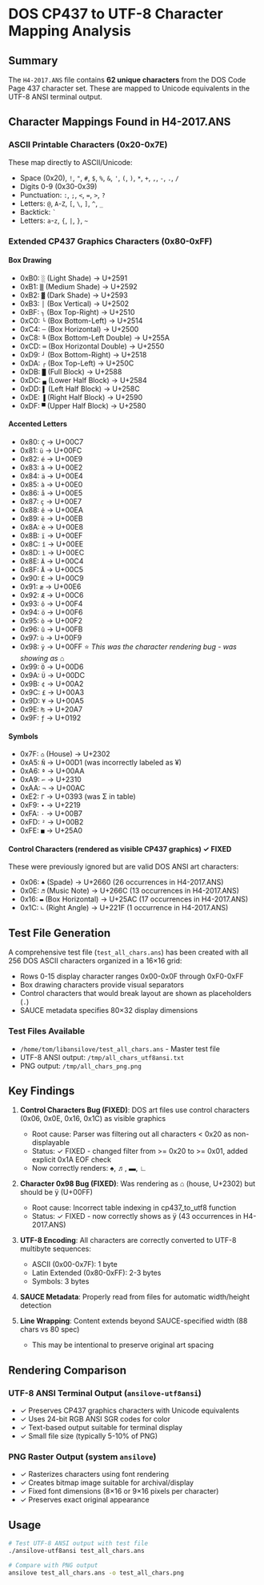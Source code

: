 # DOS CP437 to UTF-8 Character Mapping Analysis

## Summary

The `H4-2017.ANS` file contains **62 unique characters** from the DOS Code Page 437 character set. These are mapped to Unicode equivalents in the UTF-8 ANSI terminal output.

## Character Mappings Found in H4-2017.ANS

### ASCII Printable Characters (0x20-0x7E)
These map directly to ASCII/Unicode:
- Space (0x20), `!`, `"`, `#`, `$`, `%`, `&`, `'`, `(`, `)`, `*`, `+`, `,`, `-`, `.`, `/`
- Digits 0-9 (0x30-0x39)
- Punctuation: `:`, `;`, `<`, `=`, `>`, `?`
- Letters: `@`, `A`-`Z`, `[`, `\`, `]`, `^`, `_`
- Backtick: `` ` ``
- Letters: `a`-`z`, `{`, `|`, `}`, `~`

### Extended CP437 Graphics Characters (0x80-0xFF)

#### Box Drawing
- 0xB0: `░` (Light Shade) → U+2591
- 0xB1: `▒` (Medium Shade) → U+2592
- 0xB2: `▓` (Dark Shade) → U+2593
- 0xB3: `│` (Box Vertical) → U+2502
- 0xBF: `┐` (Box Top-Right) → U+2510
- 0xC0: `└` (Box Bottom-Left) → U+2514
- 0xC4: `─` (Box Horizontal) → U+2500
- 0xC8: `╚` (Box Bottom-Left Double) → U+255A
- 0xCD: `═` (Box Horizontal Double) → U+2550
- 0xD9: `┘` (Box Bottom-Right) → U+2518
- 0xDA: `┌` (Box Top-Left) → U+250C
- 0xDB: `█` (Full Block) → U+2588
- 0xDC: `▄` (Lower Half Block) → U+2584
- 0xDD: `▌` (Left Half Block) → U+258C
- 0xDE: `▐` (Right Half Block) → U+2590
- 0xDF: `▀` (Upper Half Block) → U+2580

#### Accented Letters
- 0x80: `Ç` → U+00C7
- 0x81: `ü` → U+00FC
- 0x82: `é` → U+00E9
- 0x83: `â` → U+00E2
- 0x84: `ä` → U+00E4
- 0x85: `à` → U+00E0
- 0x86: `å` → U+00E5
- 0x87: `ç` → U+00E7
- 0x88: `ê` → U+00EA
- 0x89: `ë` → U+00EB
- 0x8A: `è` → U+00E8
- 0x8B: `ï` → U+00EF
- 0x8C: `î` → U+00EE
- 0x8D: `ì` → U+00EC
- 0x8E: `Ä` → U+00C4
- 0x8F: `Å` → U+00C5
- 0x90: `É` → U+00C9
- 0x91: `æ` → U+00E6
- 0x92: `Æ` → U+00C6
- 0x93: `ô` → U+00F4
- 0x94: `ö` → U+00F6
- 0x95: `ò` → U+00F2
- 0x96: `û` → U+00FB
- 0x97: `ù` → U+00F9
- 0x98: `ÿ` → U+00FF ⭐ *This was the character rendering bug - was showing as ⌂*
- 0x99: `Ö` → U+00D6
- 0x9A: `Ü` → U+00DC
- 0x9B: `¢` → U+00A2
- 0x9C: `£` → U+00A3
- 0x9D: `¥` → U+00A5
- 0x9E: `₧` → U+20A7
- 0x9F: `ƒ` → U+0192

#### Symbols
- 0x7F: `⌂` (House) → U+2302
- 0xA5: `Ñ` → U+00D1 (was incorrectly labeled as ¥)
- 0xA6: `ª` → U+00AA
- 0xA9: `⌐` → U+2310
- 0xAA: `¬` → U+00AC
- 0xE2: `Γ` → U+0393 (was Σ in table)
- 0xF9: `∙` → U+2219
- 0xFA: `·` → U+00B7
- 0xFD: `²` → U+00B2
- 0xFE: `■` → U+25A0

#### Control Characters (rendered as visible CP437 graphics) ✓ FIXED
These were previously ignored but are valid DOS ANSI art characters:
- 0x06: `♠` (Spade) → U+2660 (26 occurrences in H4-2017.ANS)
- 0x0E: `♬` (Music Note) → U+266C (13 occurrences in H4-2017.ANS)
- 0x16: `▬` (Box Horizontal) → U+25AC (17 occurrences in H4-2017.ANS)
- 0x1C: `∟` (Right Angle) → U+221F (1 occurrence in H4-2017.ANS)

## Test File Generation

A comprehensive test file (`test_all_chars.ans`) has been created with all 256 DOS ASCII characters organized in a 16×16 grid:
- Rows 0-15 display character ranges 0x00-0x0F through 0xF0-0xFF
- Box drawing characters provide visual separators
- Control characters that would break layout are shown as placeholders (`.`)
- SAUCE metadata specifies 80×32 display dimensions

### Test Files Available
- `/home/tom/libansilove/test_all_chars.ans` - Master test file
- UTF-8 ANSI output: `/tmp/all_chars_utf8ansi.txt`
- PNG output: `/tmp/all_chars_png.png`

## Key Findings

1. **Control Characters Bug (FIXED)**: DOS art files use control characters (0x06, 0x0E, 0x16, 0x1C) as visible graphics
   - Root cause: Parser was filtering out all characters < 0x20 as non-displayable
   - Status: ✓ FIXED - changed filter from >= 0x20 to >= 0x01, added explicit 0x1A EOF check
   - Now correctly renders: ♠, ♬, ▬, ∟

2. **Character 0x98 Bug (FIXED)**: Was rendering as ⌂ (house, U+2302) but should be ÿ (U+00FF)
   - Root cause: Incorrect table indexing in cp437_to_utf8 function
   - Status: ✓ FIXED - now correctly shows as ÿ (43 occurrences in H4-2017.ANS)

3. **UTF-8 Encoding**: All characters are correctly converted to UTF-8 multibyte sequences:
   - ASCII (0x00-0x7F): 1 byte
   - Latin Extended (0x80-0xFF): 2-3 bytes
   - Symbols: 3 bytes

3. **SAUCE Metadata**: Properly read from files for automatic width/height detection

4. **Line Wrapping**: Content extends beyond SAUCE-specified width (88 chars vs 80 spec)
   - This may be intentional to preserve original art spacing

## Rendering Comparison

### UTF-8 ANSI Terminal Output (`ansilove-utf8ansi`)
- ✓ Preserves CP437 graphics characters with Unicode equivalents
- ✓ Uses 24-bit RGB ANSI SGR codes for color
- ✓ Text-based output suitable for terminal display
- ✓ Small file size (typically 5-10% of PNG)

### PNG Raster Output (system `ansilove`)
- ✓ Rasterizes characters using font rendering
- ✓ Creates bitmap image suitable for archival/display
- ✓ Fixed font dimensions (8×16 or 9×16 pixels per character)
- ✓ Preserves exact original appearance

## Usage

```bash
# Test UTF-8 ANSI output with test file
./ansilove-utf8ansi test_all_chars.ans

# Compare with PNG output
ansilove test_all_chars.ans -o test_all_chars.png
```
